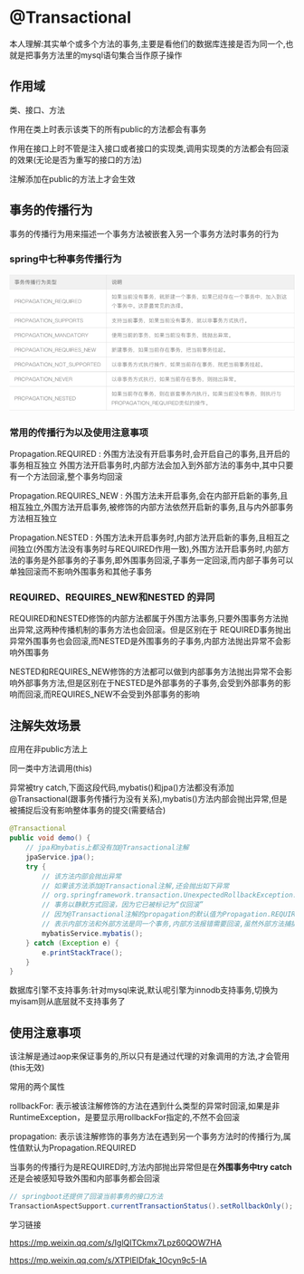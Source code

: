 # @Transactional

本人理解:其实单个或多个方法的事务,主要是看他们的数据库连接是否为同一个,也就是把事务方法里的mysql语句集合当作原子操作

## 作用域

类、接口、方法

作用在类上时表示该类下的所有public的方法都会有事务

作用在接口上时不管是注入接口或者接口的实现类,调用实现类的方法都会有回滚的效果(无论是否为重写的接口的方法)

注解添加在public的方法上才会生效

## 事务的传播行为

事务的传播行为用来描述一个事务方法被嵌套入另一个事务方法时事务的行为

### spring中七种事务传播行为

![image-20210528104800226](assets/image-20210528104800226.png)

### 常用的传播行为以及使用注意事项

Propagation.REQUIRED : 外围方法没有开启事务时,会开启自己的事务,且开启的事务相互独立
外围方法开启事务时,内部方法会加入到外部方法的事务中,其中只要有一个方法回滚,整个事务均回滚

Propagation.REQUIRES_NEW :  外围方法未开启事务,会在内部开启新的事务,且相互独立,外围方法开启事务,被修饰的内部方法依然开启新的事务,且与内外部事务方法相互独立

Propagation.NESTED : 外围方法未开启事务时,内部方法开启新的事务,且相互之间独立(外围方法没有事务时与REQUIRED作用一致),外围方法开启事务时,内部方法的事务是外部事务的子事务,即外围事务回滚,子事务一定回滚,而内部子事务可以单独回滚而不影响外围事务和其他子事务

### REQUIRED、REQUIRES_NEW和NESTED 的异同

REQUIRED和NESTED修饰的内部方法都属于外围方法事务,只要外围事务方法抛出异常,这两种传播机制的事务方法也会回滚。但是区别在于 REQUIRED事务抛出异常外围事务也会回滚,而NESTED是外围事务的子事务,内部方法抛出异常不会影响外围事务

NESTED和REQUIRES_NEW修饰的方法都可以做到内部事务方法抛出异常不会影响外部事务方法,但是区别在于NESTED是外部事务的子事务,会受到外部事务的影响而回滚,而REQUIRES_NEW不会受到外部事务的影响

## 注解失效场景

应用在非public方法上

同一类中方法调用(this)

异常被try catch,下面这段代码,mybatis()和jpa()方法都没有添加@Transactional(跟事务传播行为没有关系),mybatis()方法内部会抛出异常,但是被捕捉后没有影响整体事务的提交(需要结合)

```java
@Transactional
public void demo() {
    // jpa和mybatis上都没有加@Transactional注解
    jpaService.jpa();
    try {
        // 该方法内部会抛出异常
        // 如果该方法添加@Transactional注解,还会抛出如下异常
        // org.springframework.transaction.UnexpectedRollbackException: Transaction silently rolled back because it has been marked as rollback-only
        // 事务以静默方式回滚，因为它已被标记为“仅回滚”
        // 因为@Transactional注解的propagation的默认值为Propagation.REQUIRED
        // 表示内部方法和外部方法是同一个事务,内部方法报错需要回滚,虽然外部方法捕捉异常,但此时的事务已经被标记为回滚了
        mybatisService.mybatis();
    } catch (Exception e) {
        e.printStackTrace();
    }
}
```

数据库引擎不支持事务:针对mysql来说,默认呢引擎为innodb支持事务,切换为myisam则从底层就不支持事务了

## 使用注意事项

该注解是通过aop来保证事务的,所以只有是通过代理的对象调用的方法,才会管用(this无效)

常用的两个属性

rollbackFor: 表示被该注解修饰的方法在遇到什么类型的异常时回滚,如果是非RuntimeException，是要显示用rollbackFor指定的,不然不会回滚

propagation: 表示该注解修饰的事务方法在遇到另一个事务方法时的传播行为,属性值默认为Propagation.REQUIRED

当事务的传播行为是REQUIRED时,方法内部抛出异常但是在**外围事务中try catch**还是会被感知导致外围和内部事务都会回滚

```java
// springboot还提供了回滚当前事务的接口方法
TransactionAspectSupport.currentTransactionStatus().setRollbackOnly();
```





学习链接

https://mp.weixin.qq.com/s/IglQITCkmx7Lpz60QOW7HA

https://mp.weixin.qq.com/s/XTPlEIDfak_1Ocyn9c5-IA	